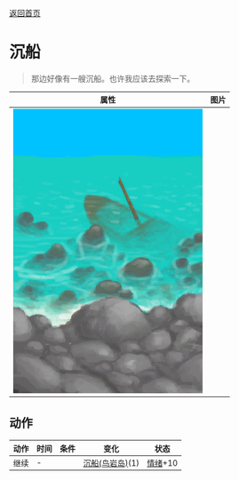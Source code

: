 [返回首页](index.md)  
# 沉船  
> 那边好像有一艘沉船。也许我应该去探索一下。  
  
  属性  |   图片   
 ----  |  ----:   
   |  ![](Sprite/Shipwreck.png)   
  
## 动作  
动作  |  时间  |  条件  |  变化  |  状态  
----  |  ----  |  ----  |  ----  |  ----  
继续  |  -  |    |  [沉船(鸟岩岛)](Shipwreck.md)(1)  |  [情绪](Morale.md)+10  

